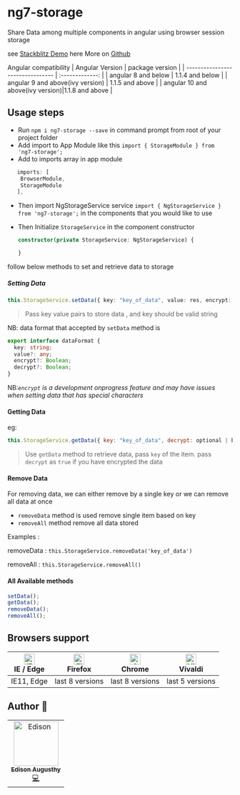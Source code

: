# ng7-storage

Share Data among multiple components in angular using browser session storage

see [Stackblitz Demo](https://stackblitz.com/edit/ng-storage-sample) here
More on [Github](https://github.com/edisonaugusthy/ng-storage)

Angular compatibility
| Angular Version | package version |
| -------------------------------- | :-------------: |
| angular 8 and below | 1.1.4 and below |
| angular 9 and above(ivy version) | 1.1.5 and above |
| angular 10 and above(ivy version)|1.1.8 and above |

## Usage steps

- Run `npm i ng7-storage --save` in command prompt from root of your project folder
- Add import to App Module like this `import { StorageModule } from 'ng7-storage';`
- Add to imports array in app module

```ts
   imports: [
    BrowserModule,
    StorageModule
   ],
```

- Then import NgStorageService service `import { NgStorageService } from 'ng7-storage';` in the components that you would like to use
- Then Initialize `StorageService` in the component constructor

  ```ts
  constructor(private StorageService: NgStorageService) {

  }
  ```

follow below methods to set and retrieve data to storage

##### Setting Data

```ts
this.StorageService.setData({ key: "key_of_data", value: res, encrypt: optional | boolean });
```

> Pass key value pairs to store data , and key should be valid string

NB: data format that accepted by `setData` method is

```ts
export interface dataFormat {
  key: string;
  value?: any;
  encrypt?: Boolean;
  decrypt?: Boolean;
}
```

NB:_`encrypt` is a development onprogress feature and may have issues when setting data that has special characters_

#### Getting Data

eg:

```js
this.StorageService.getData({ key: "key_of_data", decrypt: optional | boolean });
```

> Use `getData` method to retrieve data, pass `key` of the item. pass `decrypt` as `true` if you have encrypted the data

#### Remove Data

For removing data, we can either remove by a single key or we can remove all data at once

- `removeData` method is used remove single item based on key
- `removeAll` method remove all data stored

Examples :

removeData : `this.StorageService.removeData('key_of_data')`

removeAll : `this.StorageService.removeAll()`

#### All Available methods

```ts
setData();
getData();
removeData();
removeAll();
```

## Browsers support

| [<img src="https://raw.githubusercontent.com/alrra/browser-logos/master/src/edge/edge_48x48.png" alt="IE / Edge" width="24px" height="24px" />](http://godban.github.io/browsers-support-badges/)</br>IE / Edge | [<img src="https://raw.githubusercontent.com/alrra/browser-logos/master/src/firefox/firefox_48x48.png" alt="Firefox" width="24px" height="24px" />](http://godban.github.io/browsers-support-badges/)</br>Firefox | [<img src="https://raw.githubusercontent.com/alrra/browser-logos/master/src/chrome/chrome_48x48.png" alt="Chrome" width="24px" height="24px" />](http://godban.github.io/browsers-support-badges/)</br>Chrome | [<img src="https://raw.githubusercontent.com/alrra/browser-logos/master/src/vivaldi/vivaldi_48x48.png" alt="Vivaldi" width="24px" height="24px" />](http://godban.github.io/browsers-support-badges/)</br>Vivaldi |
| --------------------------------------------------------------------------------------------------------------------------------------------------------------------------------------------------------------- | ----------------------------------------------------------------------------------------------------------------------------------------------------------------------------------------------------------------- | ------------------------------------------------------------------------------------------------------------------------------------------------------------------------------------------------------------- | ----------------------------------------------------------------------------------------------------------------------------------------------------------------------------------------------------------------- |
| IE11, Edge                                                                                                                                                                                                      | last 8 versions                                                                                                                                                                                                   | last 8 versions                                                                                                                                                                                               | last 5 versions                                                                                                                                                                                                   |

## Author 🔮

<table>
  <tr>
    <td align="center"><a href="https://github.com/edisonaugusthy"><img src="https://github.com/edisonaugusthy.png?size=100" width="100px;" alt="Edison"/><br /><sub><b>Edison Augusthy</b></sub></a><br /><a href="https://github.com/edisonaugusthy/ng-storage/commits?author=edisonaugusthy" title="Edison">💻</a></td>

  </tr>

</table>
